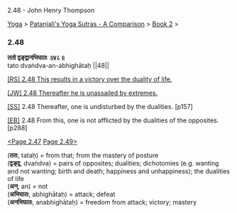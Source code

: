 2.48 - John Henry Thompson 

[Yoga](../../../yoga.md)‎ > ‎[Patanjali's Yoga Sutras - A Comparison](../../patanjani.md)‎ > ‎[Book 2](../book-2.md)‎ > ‎

### 2.48

**ततो द्वङ्द्वानभिघातः ॥४८॥**  
tato dvaṅdva-an-abhighātaḥ ||48||  
  
  
[\[RS\] 2.48 This results in a victory over the duality of life.](http://www.ashtangayoga.info/philosophy/yoga-sutra-patanjali/chapter-2/item/tato-dvandva-an-abhighatah-48/)  
  
[\[JW\] 2.48 Thereafter he is unassailed by extremes.](http://books.google.com/books?id=YzFImjtOxUwC&pg=PA192&ci=147%2C901%2C717%2C38&source=bookclip)  
  
[\[SS\]](http://www.amazon.com/Yoga-Sutras-Patanjali-Commentary-Satchidananda/dp/0932040381) 2.48 Thereafter, one is undisturbed by the dualities. \[p157\]  
  
[\[EB\]](http://www.amazon.com/Yoga-Sutras-Patanjali-Translation-Commentary/dp/0865477361/ref=sr_1_1?ie=UTF8&s=books&qid=1250508322&sr=1-1) 2.48 From this, one is not afflicted by the dualities of the opposites. \[p288\]  
  
  
[<Page 2.47](247.md)  [Page 2.49>](249.md)  
  
  

(**ततः**, tataḥ) = from that; from the mastery of posture  
(**द्वङ्द्व**, dvaṅdva) = pairs of opposites; dualities; dichotomies (e.g. wanting and not wanting; birth and death; happiness and unhappiness); the dualities of life  
(**अन्**, an) = not  
(**अभिघातः**, abhighātaḥ) = attack; defeat  
(**अनभिघातः**, anabhighātaḥ) = freedom from attack; victory; mastery

